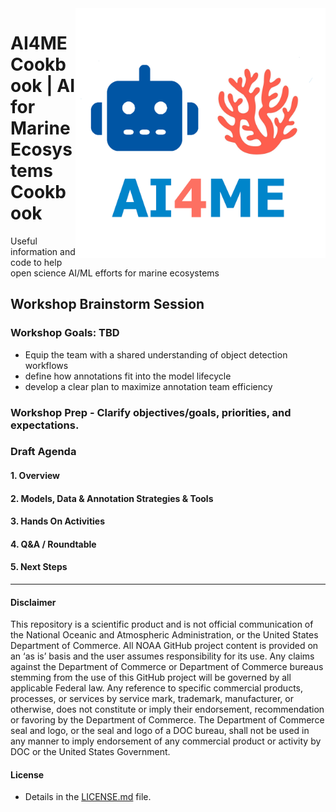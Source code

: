 <img src="./docs/images/logo3.png" align="right" alt="logo" width="400"/>

# AI4ME Cookbook | AI for Marine Ecosystems Cookbook
Useful information and code to help open science AI/ML efforts for marine ecosystems

## Workshop Brainstorm Session
### Workshop Goals: TBD
- Equip the team with a shared understanding of object detection workflows
- define how annotations fit into the model lifecycle
- develop a clear plan to maximize annotation team efficiency

### Workshop Prep -  Clarify objectives/goals, priorities, and expectations.


### Draft Agenda

#### 1. Overview

#### 2. Models, Data & Annotation Strategies & Tools

#### 3. Hands On Activities 

#### 4. Q&A / Roundtable
 
#### 5. Next Steps

----------
#### Disclaimer
This repository is a scientific product and is not official communication of the National Oceanic and Atmospheric Administration, or the United States Department of Commerce. All NOAA GitHub project content is provided on an ‘as is’ basis and the user assumes responsibility for its use. Any claims against the Department of Commerce or Department of Commerce bureaus stemming from the use of this GitHub project will be governed by all applicable Federal law. Any reference to specific commercial products, processes, or services by service mark, trademark, manufacturer, or otherwise, does not constitute or imply their endorsement, recommendation or favoring by the Department of Commerce. The Department of Commerce seal and logo, or the seal and logo of a DOC bureau, shall not be used in any manner to imply endorsement of any commercial product or activity by DOC or the United States Government.

#### License
- Details in the [LICENSE.md](./LICENSE.md) file.
